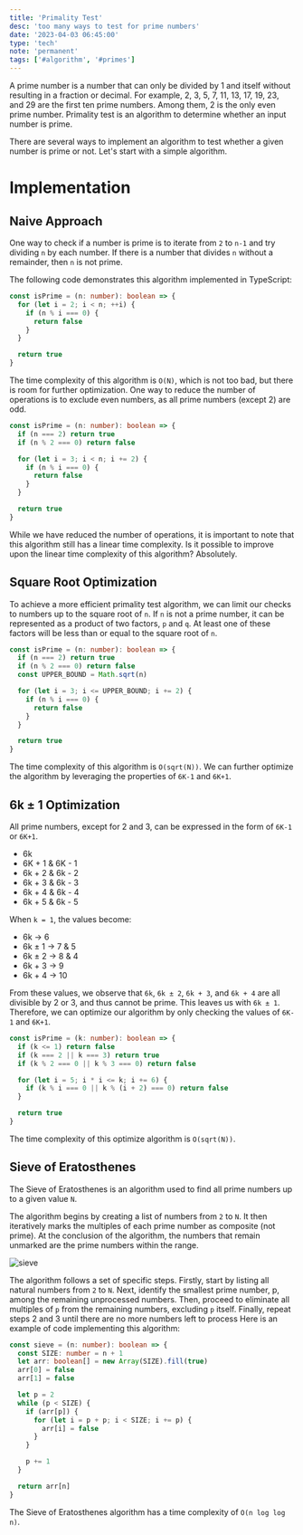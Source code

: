```yaml
---
title: 'Primality Test'
desc: 'too many ways to test for prime numbers'
date: '2023-04-03 06:45:00'
type: 'tech'
note: 'permanent'
tags: ['#algorithm', '#primes']
---
```


A prime number is a number that can only be divided by 1 and itself without resulting in a fraction or decimal.
For example, 2, 3, 5, 7, 11, 13, 17, 19, 23, and 29 are the first ten prime numbers. Among them, 2 is the only even prime number.
Primality test is an algorithm to determine whether an input number is prime.

There are several ways to implement an algorithm to test whether a given number is prime or not. Let's start with a simple algorithm.

# Implementation

## Naive Approach

One way to check if a number is prime is to iterate from `2` to `n-1` and try dividing `n` by each number. If there is a number that divides `n` without a remainder, then `n` is not prime.

The following code demonstrates this algorithm implemented in TypeScript:

```ts
const isPrime = (n: number): boolean => {
  for (let i = 2; i < n; ++i) {
    if (n % i === 0) {
      return false
    }
  }

  return true
}
```

The time complexity of this algorithm is `O(N)`, which is not too bad, but there is room for further optimization.
One way to reduce the number of operations is to exclude even numbers, as all prime numbers (except 2) are odd.

```ts
const isPrime = (n: number): boolean => {
  if (n === 2) return true
  if (n % 2 === 0) return false

  for (let i = 3; i < n; i += 2) {
    if (n % i === 0) {
      return false
    }
  }

  return true
}
```

While we have reduced the number of operations, it is important to note that this algorithm still has a linear time complexity.
Is it possible to improve upon the linear time complexity of this algorithm?
Absolutely.

## Square Root Optimization

To achieve a more efficient primality test algorithm, we can limit our checks to numbers up to the square root of `n`.
If `n` is not a prime number, it can be represented as a product of two factors, `p` and `q`. At least one of these factors will be less than or equal to the square root of `n`.

```ts
const isPrime = (n: number): boolean => {
  if (n === 2) return true
  if (n % 2 === 0) return false
  const UPPER_BOUND = Math.sqrt(n)

  for (let i = 3; i <= UPPER_BOUND; i += 2) {
    if (n % i === 0) {
      return false
    }
  }

  return true
}
```

The time complexity of this algorithm is `O(sqrt(N))`.
We can further optimize the algorithm by leveraging the properties of `6K-1` and `6K+1`.

## 6k ± 1 Optimization

All prime numbers, except for 2 and 3, can be expressed in the form of `6K-1` or `6K+1`.

- 6k
- 6K + 1 & 6K - 1
- 6k + 2 & 6k - 2
- 6k + 3 & 6k - 3
- 6k + 4 & 6k - 4
- 6k + 5 & 6k - 5

When `k = 1`, the values become:

- 6k → 6
- 6k ± 1 → 7 & 5
- 6k ± 2 → 8 & 4
- 6k + 3 → 9
- 6k + 4 → 10

From these values, we observe that `6k`, `6k ± 2`, `6k + 3`, and `6k + 4` are all divisible by 2 or 3, and thus cannot be prime. This leaves us with `6k ± 1`.
Therefore, we can optimize our algorithm by only checking the values of `6K-1` and `6K+1`.

```ts
const isPrime = (k: number): boolean => {
  if (k <= 1) return false
  if (k === 2 || k === 3) return true
  if (k % 2 === 0 || k % 3 === 0) return false

  for (let i = 5; i * i <= k; i += 6) {
    if (k % i === 0 || k % (i + 2) === 0) return false
  }

  return true
}
```

The time complexity of this optimize algorithm is `O(sqrt(N))`.

## Sieve of Eratosthenes

The Sieve of Eratosthenes is an algorithm used to find all prime numbers up to a given value `N`.

The algorithm begins by creating a list of numbers from `2` to `N`. It then iteratively marks the multiples of each prime number as composite (not prime). At the conclusion of the algorithm, the numbers that remain unmarked are the prime numbers within the range.

![sieve](https://upload.wikimedia.org/wikipedia/commons/b/b9/Sieve_of_Eratosthenes_animation.gif)

The algorithm follows a set of specific steps.
Firstly, start by listing all natural numbers from `2` to `N`.
Next, identify the smallest prime number, p, among the remaining unprocessed numbers.
Then, proceed to eliminate all multiples of `p` from the remaining numbers, excluding `p` itself.
Finally, repeat steps 2 and 3 until there are no more numbers left to process
Here is an example of code implementing this algorithm:

```ts
const sieve = (n: number): boolean => {
  const SIZE: number = n + 1
  let arr: boolean[] = new Array(SIZE).fill(true)
  arr[0] = false
  arr[1] = false

  let p = 2
  while (p < SIZE) {
    if (arr[p]) {
      for (let i = p + p; i < SIZE; i += p) {
        arr[i] = false
      }
    }

    p += 1
  }

  return arr[n]
}
```

The Sieve of Eratosthenes algorithm has a time complexity of `O(n log log n)`.
